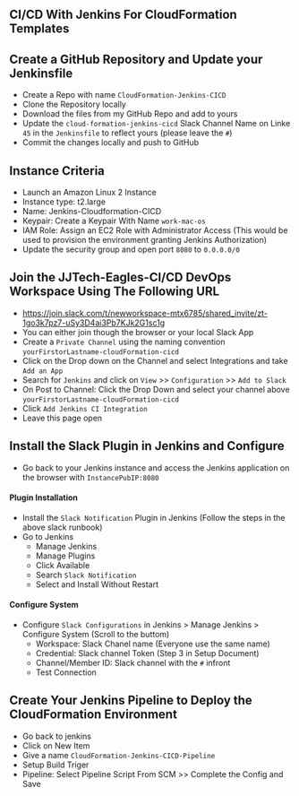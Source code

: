 ## CI/CD With Jenkins For CloudFormation Templates

## Create a GitHub Repository and Update your Jenkinsfile
- Create a Repo with name `CloudFormation-Jenkins-CICD`
- Clone the Repository locally
- Download the files from my GitHub Repo and add to yours
- Update the `cloud-formation-jenkins-cicd` Slack Channel Name on Linke `45` in the `Jenkinsfile` to reflect yours (please leave the `#`)
- Commit the changes locally and push to GitHub

## Instance Criteria
- Launch an Amazon Linux 2 Instance
- Instance type: t2.large
- Name: Jenkins-Cloudformation-CICD
- Keypair: Create a Keypair With Name `work-mac-os`
- IAM Role: Assign an EC2 Role with Administrator Access (This would be used to provision the environment granting Jenkins Authorization)
- Update the security group and open port `8080` to `0.0.0.0/0`

## Join the JJTech-Eagles-CI/CD DevOps Workspace Using The Following URL
- https://join.slack.com/t/newworkspace-mtx6785/shared_invite/zt-1go3k7pz7-uSy3D4ai3Pb7KJk2G1sc1g
- You can either join though the browser or your local Slack App
- Create a `Private Channel` using the naming convention `yourFirstorLastname-cloudFormation-cicd`
- Click on the Drop down on the Channel and select Integrations and take `Add an App`
- Search for `Jenkins` and click on `View` >> `Configuration` >> `Add to Slack` 
- On Post to Channel: Click the Drop Down and select your channel above `yourFirstorLastname-cloudFormation-cicd`
- Click `Add Jenkins CI Integration`
- Leave this page open

## Install the Slack Plugin in Jenkins and Configure 
- Go back to your Jenkins instance and access the Jenkins application on the browser with `InstancePubIP:8080`
#### Plugin Installation
- Install the `Slack Notification` Plugin in Jenkins (Follow the steps in the above slack runbook)
- Go to Jenkins
    - Manage Jenkins
    - Manage Plugins
    - Click Available
    - Search `Slack Notification`
    - Select and Install Without Restart

#### Configure System
- Configure `Slack Configurations` in Jenkins > Manage Jenkins > Configure System (Scroll to the buttom)
  - Workspace: Slack Chanel name (Everyone use the same name)
  - Credential: Slack channel Token (Step 3 in Setup Document)
  - Channel/Member ID: Slack channel with the `#` infront
  - Test Connection

## Create Your Jenkins Pipeline to Deploy the CloudFormation Environment
- Go back to jenkins 
- Click on New Item
- Give a name `CloudFormation-Jenkins-CICD-Pipeline`
- Setup Build Triger
- Pipeline: Select Pipeline Script From SCM >> Complete the Config and Save

